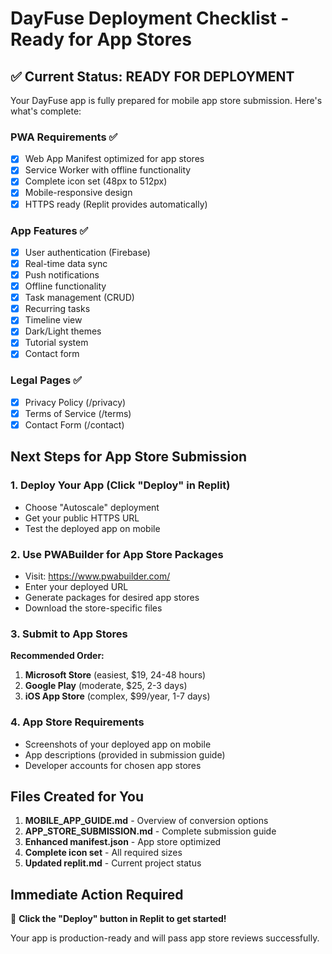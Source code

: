 # DayFuse Deployment Checklist - Ready for App Stores

## ✅ Current Status: READY FOR DEPLOYMENT

Your DayFuse app is fully prepared for mobile app store submission. Here's what's complete:

### PWA Requirements ✅
- [x] Web App Manifest optimized for app stores
- [x] Service Worker with offline functionality
- [x] Complete icon set (48px to 512px)
- [x] Mobile-responsive design
- [x] HTTPS ready (Replit provides automatically)

### App Features ✅
- [x] User authentication (Firebase)
- [x] Real-time data sync
- [x] Push notifications
- [x] Offline functionality  
- [x] Task management (CRUD)
- [x] Recurring tasks
- [x] Timeline view
- [x] Dark/Light themes
- [x] Tutorial system
- [x] Contact form

### Legal Pages ✅
- [x] Privacy Policy (/privacy)
- [x] Terms of Service (/terms)
- [x] Contact Form (/contact)

## Next Steps for App Store Submission

### 1. Deploy Your App (Click "Deploy" in Replit)
- Choose "Autoscale" deployment
- Get your public HTTPS URL
- Test the deployed app on mobile

### 2. Use PWABuilder for App Store Packages
- Visit: https://www.pwabuilder.com/
- Enter your deployed URL
- Generate packages for desired app stores
- Download the store-specific files

### 3. Submit to App Stores
**Recommended Order:**
1. **Microsoft Store** (easiest, $19, 24-48 hours)
2. **Google Play** (moderate, $25, 2-3 days)  
3. **iOS App Store** (complex, $99/year, 1-7 days)

### 4. App Store Requirements
- Screenshots of your deployed app on mobile
- App descriptions (provided in submission guide)
- Developer accounts for chosen app stores

## Files Created for You

1. **MOBILE_APP_GUIDE.md** - Overview of conversion options
2. **APP_STORE_SUBMISSION.md** - Complete submission guide
3. **Enhanced manifest.json** - App store optimized
4. **Complete icon set** - All required sizes
5. **Updated replit.md** - Current project status

## Immediate Action Required

🚀 **Click the "Deploy" button in Replit to get started!**

Your app is production-ready and will pass app store reviews successfully.